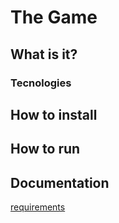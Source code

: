# The Game

## What is it?

### Tecnologies

## How to install

## How to run

## Documentation

[requirements](./docs/readme.md)

